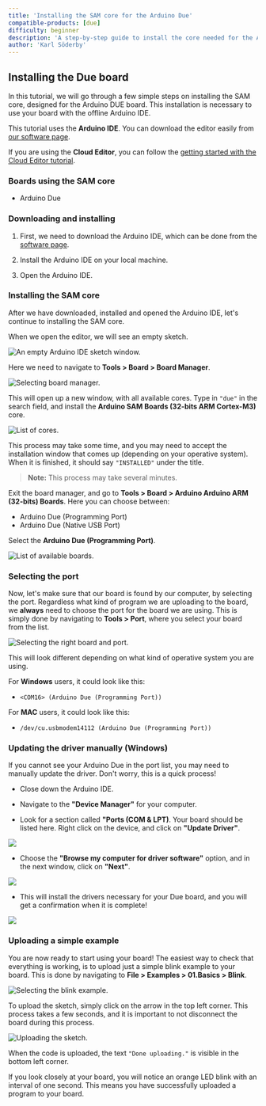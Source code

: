```yaml
---
title: 'Installing the SAM core for the Arduino Due'
compatible-products: [due]
difficulty: beginner
description: 'A step-by-step guide to install the core needed for the Arduino Due board.'
author: 'Karl Söderby'
---
```


## Installing the Due board

In this tutorial, we will go through a few simple steps on installing the SAM core, designed for the Arduino DUE board. This installation is necessary to use your board with the offline Arduino IDE.

This tutorial uses the **Arduino IDE**. You can download the editor easily from [our software page](https://www.arduino.cc/en/software).

If you are using the **Cloud Editor**, you can follow the [getting started with the Cloud Editor tutorial](/cloud/web-editor/tutorials/getting-started/getting-started-web-editor).


### Boards using the SAM core

- Arduino Due

### Downloading and installing

1. First, we need to download the Arduino IDE, which can be done from the [software page](https://www.arduino.cc/en/software).

2. Install the Arduino IDE on your local machine.

3. Open the Arduino IDE.

### Installing the SAM core

After we have downloaded, installed and opened the Arduino IDE, let's continue to installing the SAM core.

When we open the editor, we will see an empty sketch.

![An empty Arduino IDE sketch window.](assets/install_due_img01.png)

Here we need to navigate to **Tools > Board > Board Manager**.

![Selecting board manager.](assets/install_due_img02.png)

This will open up a new window, with all available cores. Type in `"due"` in the search field, and install the **Arduino SAM Boards (32-bits ARM Cortex-M3)** core.

![List of cores.](assets/install_due_img03.png)

This process may take some time, and you may need to accept the installation window that comes up (depending on your operative system). When it is finished, it should say `"INSTALLED"` under the title.

>**Note:** This process may take several minutes.

Exit the board manager, and go to **Tools > Board > Arduino Arduino ARM (32-bits) Boards**. Here you can choose between:

- Arduino Due (Programming Port)
- Arduino Due (Native USB Port)

Select the **Arduino Due (Programming Port)**.

![List of available boards.](assets/install_due_img04.png)

### Selecting the port

Now, let's make sure that our board is found by our computer, by selecting the port. Regardless what kind of program we are uploading to the board, we **always** need to choose the port for the board we are using. This is simply done by navigating to **Tools > Port**, where you select your board from the list.

![Selecting the right board and port.](assets/install_due_img05.png)

This will look different depending on what kind of operative system you are using.

For **Windows** users, it could look like this:

- `<COM16> (Arduino Due (Programming Port))`

For **MAC** users, it could look like this:

- `/dev/cu.usbmodem14112 (Arduino Due (Programming Port))`

### Updating the driver manually (Windows)

If you cannot see your Arduino Due in the port list, you may need to manually update the driver. Don't worry, this is a quick process!

- Close down the Arduino IDE.

- Navigate to the **"Device Manager"** for your computer.

- Look for a section called **"Ports (COM & LPT)**. Your board should be listed here. Right click on the device, and click on **"Update Driver"**.

![](assets/install_due_img06.png)

- Choose the **"Browse my computer for driver software"** option, and in the next window, click on **"Next"**.

![](assets/install_due_img07.png)

- This will install the drivers necessary for your Due board, and you will get a confirmation when it is complete!

![](assets/install_due_img08.png)

### Uploading a simple example

You are now ready to start using your board! The easiest way to check that everything is working, is to upload just a simple blink example to your board. This is done by navigating to **File > Examples > 01.Basics > Blink**.

![Selecting the blink example.](assets/install_due_img09.png)

To upload the sketch, simply click on the arrow in the top left corner. This process takes a few seconds, and it is important to not disconnect the board during this process.

![Uploading the sketch.](assets/install_due_img10.png)

When the code is uploaded, the text `"Done uploading."` is visible in the bottom left corner.

If you look closely at your board, you will notice an orange LED blink with an interval of one second. This means you have successfully uploaded a program to your board.

